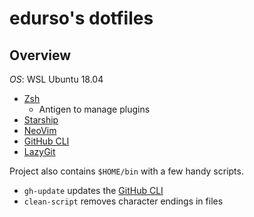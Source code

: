# edurso's dotfiles

## Overview

_OS_: WSL Ubuntu 18.04

- [Zsh](https://www.zsh.org/)
  - Antigen to manage plugins
- [Starship](https://starship.rs/)
- [NeoVim](https://neovim.io/)
- [GitHub CLI](https://cli.github.com/)
- [LazyGit](https://github.com/jesseduffield/lazygit)

Project also contains `$HOME/bin` with a few handy scripts.

- `gh-update` updates the [GitHub CLI](https://cli.github.com/)
- `clean-script` removes <CR> character endings in files
